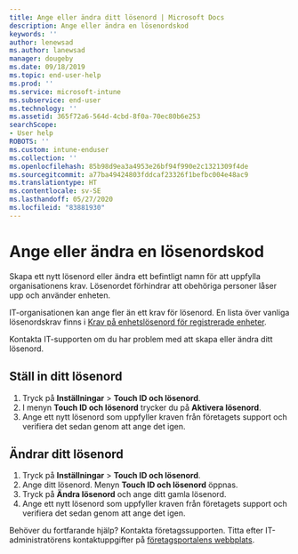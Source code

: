 ```yaml
---
title: Ange eller ändra ditt lösenord | Microsoft Docs
description: Ange eller ändra en lösenordskod
keywords: ''
author: lenewsad
ms.author: lanewsad
manager: dougeby
ms.date: 09/18/2019
ms.topic: end-user-help
ms.prod: ''
ms.service: microsoft-intune
ms.subservice: end-user
ms.technology: ''
ms.assetid: 365f72a6-564d-4cbd-8f0a-70ec80b6e253
searchScope:
- User help
ROBOTS: ''
ms.custom: intune-enduser
ms.collection: ''
ms.openlocfilehash: 85b98d9ea3a4953e26bf94f990e2c1321309f4de
ms.sourcegitcommit: a77ba49424803fddcaf23326f1befbc004e48ac9
ms.translationtype: HT
ms.contentlocale: sv-SE
ms.lasthandoff: 05/27/2020
ms.locfileid: "83881930"
---
```

# <a name="set-or-change-your-passcode"></a>Ange eller ändra en lösenordskod

Skapa ett nytt lösenord eller ändra ett befintligt namn för att uppfylla organisationens krav. Lösenordet förhindrar att obehöriga personer låser upp och använder enheten. 

IT-organisationen kan ange fler än ett krav för lösenord. En lista över vanliga lösenordskrav finns i [Krav på enhetslösenord för registrerade enheter](password-does-not-meet-it-administrator-requirements.md).  

Kontakta IT-supporten om du har problem med att skapa eller ändra ditt lösenord.  


## <a name="set-your-passcode"></a>Ställ in ditt lösenord

1. Tryck på **Inställningar** > **Touch ID och lösenord**.
2. I menyn **Touch ID och lösenord** trycker du på **Aktivera lösenord**.
3. Ange ett nytt lösenord som uppfyller kraven från företagets support och verifiera det sedan genom att ange det igen.

## <a name="change-your-passcode"></a>Ändrar ditt lösenord

1. Tryck på **Inställningar** > **Touch ID och lösenord**.
2. Ange ditt lösenord. Menyn **Touch ID och lösenord** öppnas.
2. Tryck på **Ändra lösenord** och ange ditt gamla lösenord.
3. Ange ett nytt lösenord som uppfyller kraven från företagets support och verifiera det sedan genom att ange det igen.

Behöver du fortfarande hjälp? Kontakta företagssupporten. Titta efter IT-administratörens kontaktuppgifter på [företagsportalens webbplats](https://go.microsoft.com/fwlink/?linkid=2010980).
